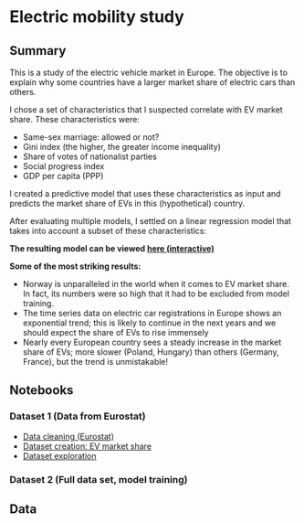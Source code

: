 # Electric mobility study

## Summary

This is a study of the electric vehicle market in Europe. The objective is to explain why some countries have a larger market share of  electric cars than others.

I chose a set of characteristics that I suspected correlate with EV market share. These characteristics were:
* Same-sex marriage: allowed or not?
* Gini index (the higher, the greater income inequality)
* Share of votes of nationalist parties
* Social progress index
* GDP per capita (PPP)

I created a predictive model that uses these characteristics as input and predicts the market share of EVs in this (hypothetical) country.

After evaluating multiple models, I settled on a linear regression model that takes into account a subset of these characteristics:

**The resulting model can be viewed [here (interactive)]()**

**Some of the most striking results:**
* Norway is unparalleled in the world when it comes to EV market share. In fact, its numbers were so high that it had to be excluded from model training.
* The time series data on electric car registrations in Europe shows an exponential trend; this is likely to continue in the next years and we should expect the share of EVs to rise immensely
* Nearly every European country sees a steady increase in the market share of EVs; more slower (Poland, Hungary) than others (Germany, France), but the trend is unmistakable!

## Notebooks

### Dataset 1 (Data from Eurostat)

* [Data cleaning (Eurostat)](https://nbviewer.jupyter.org/github/maxims94/electric-mobility-study/blob/master/notebooks/dataset1-cleaning.ipynb)
* [Dataset creation: EV market share](https://nbviewer.jupyter.org/github/maxims94/electric-mobility-study/blob/master/notebooks/dataset1-1-market-share.ipynb)
* [Dataset exploration](https://nbviewer.jupyter.org/github/maxims94/electric-mobility-study/blob/master/notebooks/dataset1-exploration.ipynb)



### Dataset 2 (Full data set, model training)

## Data